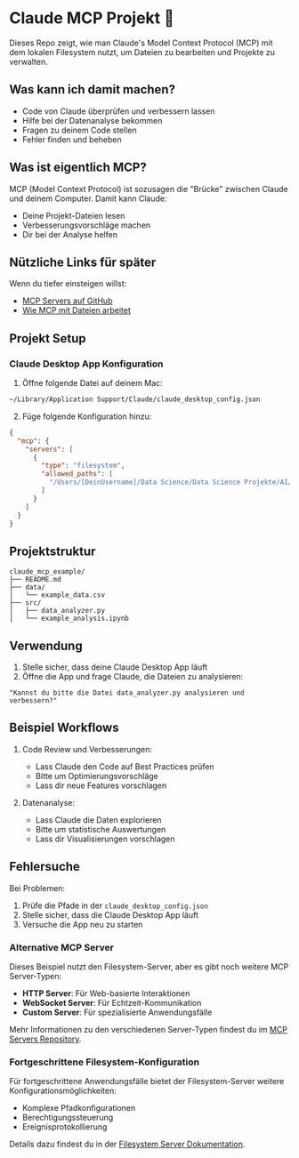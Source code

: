 # Claude MCP Projekt 🚀

Dieses Repo zeigt, wie man Claude's Model Context Protocol (MCP) mit dem lokalen Filesystem nutzt, um Dateien zu bearbeiten und Projekte zu verwalten.

## Was kann ich damit machen?

- Code von Claude überprüfen und verbessern lassen
- Hilfe bei der Datenanalyse bekommen
- Fragen zu deinem Code stellen
- Fehler finden und beheben

## Was ist eigentlich MCP?

MCP (Model Context Protocol) ist sozusagen die "Brücke" zwischen Claude und deinem Computer. Damit kann Claude:
- Deine Projekt-Dateien lesen
- Verbesserungsvorschläge machen
- Dir bei der Analyse helfen

## Nützliche Links für später

Wenn du tiefer einsteigen willst:
- [MCP Servers auf GitHub](https://github.com/modelcontextprotocol/servers/tree/main)
- [Wie MCP mit Dateien arbeitet](https://github.com/modelcontextprotocol/servers/tree/main/src/filesystem)

## Projekt Setup

### Claude Desktop App Konfiguration

1. Öffne folgende Datei auf deinem Mac:
```bash
~/Library/Application Support/Claude/claude_desktop_config.json
```

2. Füge folgende Konfiguration hinzu:
```json
{
  "mcp": {
    "servers": [
      {
        "type": "filesystem",
        "allowed_paths": [
          "/Users/[DeinUsername]/Data Science/Data Science Projekte/AI/claude_mcp_example"
        ]
      }
    ]
  }
}
```

## Projektstruktur

```
claude_mcp_example/
├── README.md
├── data/
│   └── example_data.csv
├── src/
│   ├── data_analyzer.py
│   └── example_analysis.ipynb
```

## Verwendung

1. Stelle sicher, dass deine Claude Desktop App läuft
2. Öffne die App und frage Claude, die Dateien zu analysieren:

```
"Kannst du bitte die Datei data_analyzer.py analysieren und verbessern?"
```

## Beispiel Workflows

1. Code Review und Verbesserungen:
   - Lass Claude den Code auf Best Practices prüfen
   - Bitte um Optimierungsvorschläge
   - Lass dir neue Features vorschlagen

2. Datenanalyse:
   - Lass Claude die Daten explorieren
   - Bitte um statistische Auswertungen
   - Lass dir Visualisierungen vorschlagen

## Fehlersuche

Bei Problemen:
1. Prüfe die Pfade in der `claude_desktop_config.json`
2. Stelle sicher, dass die Claude Desktop App läuft
3. Versuche die App neu zu starten

### Alternative MCP Server

Dieses Beispiel nutzt den Filesystem-Server, aber es gibt noch weitere MCP Server-Typen:

- **HTTP Server**: Für Web-basierte Interaktionen
- **WebSocket Server**: Für Echtzeit-Kommunikation
- **Custom Server**: Für spezialisierte Anwendungsfälle

Mehr Informationen zu den verschiedenen Server-Typen findest du im [MCP Servers Repository](https://github.com/modelcontextprotocol/servers/tree/main).

### Fortgeschrittene Filesystem-Konfiguration

Für fortgeschrittene Anwendungsfälle bietet der Filesystem-Server weitere Konfigurationsmöglichkeiten:

- Komplexe Pfadkonfigurationen
- Berechtigungssteuerung
- Ereignisprotokollierung

Details dazu findest du in der [Filesystem Server Dokumentation](https://github.com/modelcontextprotocol/servers/tree/main/src/filesystem).
